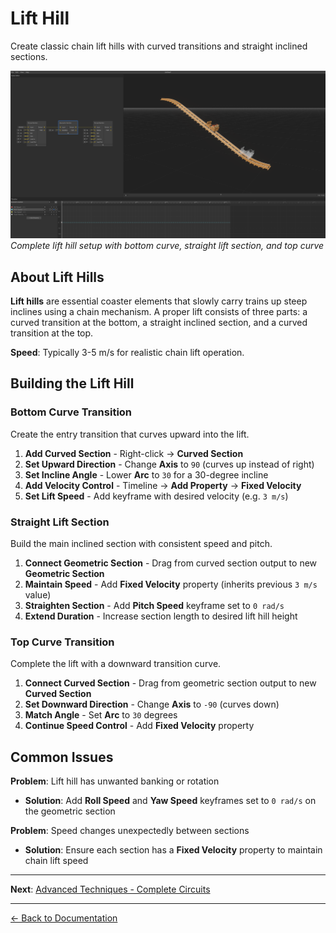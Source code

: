 # Lift Hill

Create classic chain lift hills with curved transitions and straight inclined sections.

![Lift Hill Node Setup](../images/lift-hill.png)
_Complete lift hill setup with bottom curve, straight lift section, and top curve_

## About Lift Hills

**Lift hills** are essential coaster elements that slowly carry trains up steep inclines using a chain mechanism. A proper lift consists of three parts: a curved transition at the bottom, a straight inclined section, and a curved transition at the top.

**Speed**: Typically 3-5 m/s for realistic chain lift operation.

## Building the Lift Hill

### Bottom Curve Transition

Create the entry transition that curves upward into the lift.

1. **Add Curved Section** - Right-click → **Curved Section**
2. **Set Upward Direction** - Change **Axis** to `90` (curves up instead of right)
3. **Set Incline Angle** - Lower **Arc** to `30` for a 30-degree incline
4. **Add Velocity Control** - Timeline → **Add Property** → **Fixed Velocity**
5. **Set Lift Speed** - Add keyframe with desired velocity (e.g. `3 m/s`)

### Straight Lift Section

Build the main inclined section with consistent speed and pitch.

1. **Connect Geometric Section** - Drag from curved section output to new **Geometric Section**
2. **Maintain Speed** - Add **Fixed Velocity** property (inherits previous `3 m/s` value)
3. **Straighten Section** - Add **Pitch Speed** keyframe set to `0 rad/s`
4. **Extend Duration** - Increase section length to desired lift hill height

### Top Curve Transition

Complete the lift with a downward transition curve.

1. **Connect Curved Section** - Drag from geometric section output to new **Curved Section**
2. **Set Downward Direction** - Change **Axis** to `-90` (curves down)
3. **Match Angle** - Set **Arc** to `30` degrees
4. **Continue Speed Control** - Add **Fixed Velocity** property

## Common Issues

**Problem**: Lift hill has unwanted banking or rotation

-   **Solution**: Add **Roll Speed** and **Yaw Speed** keyframes set to `0 rad/s` on the geometric section

**Problem**: Speed changes unexpectedly between sections

-   **Solution**: Ensure each section has a **Fixed Velocity** property to maintain chain lift speed

---

**Next**: [Advanced Techniques - Complete Circuits](complete-circuits.md)

---

[← Back to Documentation](../)
